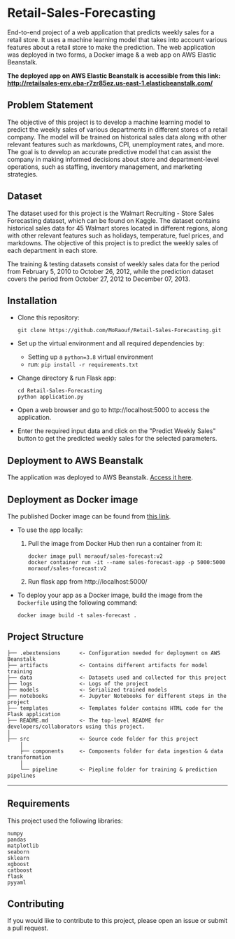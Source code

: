 # Retail-Sales-Forecasting

End-to-end project of a web application that predicts weekly sales for a retail store. It uses a machine learning model that takes into account various features about a retail store to make the prediction. The web application was deployed in two forms, a Docker image & a web app on AWS Elastic Beanstalk.

**The deployed app on AWS Elastic Beanstalk is accessible from this link: http://retailsales-env.eba-r7zr85ez.us-east-1.elasticbeanstalk.com/**

<!-- Add Video here !!!!!!!!!!!!!!!!! -->

Problem Statement
---
The objective of this project is to develop a machine learning model to predict the weekly sales of various departments in different stores of a retail company. The model will be trained on historical sales data along with other relevant features such as markdowns, CPI, unemployment rates, and more. The goal is to develop an accurate predictive model that can assist the company in making informed decisions about store and department-level operations, such as staffing, inventory management, and marketing strategies.


Dataset
---
The dataset used for this project is the Walmart Recruiting - Store Sales Forecasting dataset, which can be found on Kaggle. The dataset contains historical sales data for 45 Walmart stores located in different regions, along with other relevant features such as holidays, temperature, fuel prices, and markdowns. The objective of this project is to predict the weekly sales of each department in each store.

The training & testing datasets consist of weekly sales data for the period from February 5, 2010 to October 26, 2012, while the prediction dataset covers the period from October 27, 2012 to December 07, 2013.



Installation
---
* Clone this repository:
    ```
    git clone https://github.com/MoRaouf/Retail-Sales-Forecasting.git
    ```
* Set up the virtual environment and all required dependencies by:
  * Setting up a `python=3.8` virtual environment
  * run: `pip install -r requirements.txt`

* Change directory & run Flask app:
    ```
    cd Retail-Sales-Forecasting
    python application.py
    ```
* Open a web browser and go to http://localhost:5000 to access the application.

* Enter the required input data and click on the "Predict Weekly Sales" button to get the predicted weekly sales for the selected parameters.

Deployment to AWS Beanstalk
---
The application was deployed to AWS Beanstalk. [Access it here](http://retailsales-env.eba-r7zr85ez.us-east-1.elasticbeanstalk.com/).


Deployment as Docker image
---
The published Docker image can be found from [this link](https://hub.docker.com/r/moraouf/sales-forecast).
* To use the app locally:
    1. Pull the image from Docker Hub then run a container from it:
        ```
        docker image pull moraouf/sales-forecast:v2
        docker container run -it --name sales-forecast-app -p 5000:5000 moraouf/sales-forecast:v2
        ```
    2. Run flask app from http://localhost:5000/


* To deploy your app as a Docker image, build the image from the `Dockerfile` using the following command:
    ```
    docker image build -t sales-forecast .
    ```
<!-- 2. Log in to your Docker Hub account from the CLI.
```
docker login
```
3. Rename the image & push it to your Docker Hub account.
```
docker image tag sales-forecast moraouf/sales-forecast:v1
docker image push moraouf/sales-forecast:v1
``` -->

Project Structure
---

    ├── .ebextensions      <- Configuration needed for deployment on AWS Beanstalk
    ├── artifacts          <- Contains different artifacts for model training
    ├── data               <- Datasets used and collected for this project
    ├── logs               <- Logs of the project
    ├── models             <- Serialized trained models
    ├── notebooks          <- Jupyter Notebooks for different steps in the project
    ├── templates          <- Templates folder contains HTML code for the Flask application
    ├── README.md          <- The top-level README for developers/collaborators using this project.
    │   
    ├── src                <- Source code folder for this project
        │
        ├── components     <- Components folder for data ingestion & data transformation 
        │   
        └── pipeline       <- Piepline folder for training & prediction pipelines

--------



Requirements
---
This project used the following libraries:
```
numpy
pandas
matplotlib
seaborn
sklearn
xgboost
catboost
flask
pyyaml
```

Contributing
---
If you would like to contribute to this project, please open an issue or submit a pull request.

<!-- License
---
This project is licensed under the MIT License. See the LICENSE file for more information. -->
